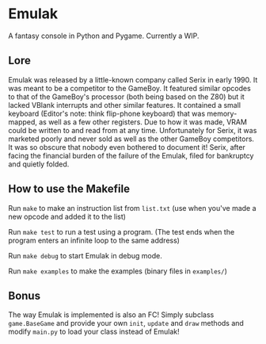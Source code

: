 # Emulak

A fantasy console in Python and Pygame. Currently a WIP.

## Lore

Emulak was released by a little-known company called Serix in early 1990. It was meant to be a competitor to the GameBoy. It featured
similar opcodes to that of the GameBoy's processor (both being based on the Z80) but it lacked VBlank interrupts and other similar
features. It contained a small keyboard (Editor's note: think flip-phone keyboard) that was memory-mapped, as well as a few other
registers. Due to how it was made, VRAM could be written to and read from at any time. Unfortunately for Serix, it was marketed poorly
and never sold as well as the other GameBoy competitors. It was so obscure that nobody even bothered to document it! Serix, after
facing the financial burden of the failure of the Emulak, filed for bankruptcy and quietly folded.

## How to use the Makefile

Run `make` to make an instruction list from `list.txt` (use when you've made a new opcode and added it to the list)

Run `make test` to run a test using a program. (The test ends when the program enters an infinite loop to the same address)

Run `make debug` to start Emulak in debug mode.

Run `make examples` to make the examples (binary files in `examples/`)

## Bonus

The way Emulak is implemented is also an FC! Simply subclass `game.BaseGame` and provide your own `init`, `update` and `draw` methods
and modify `main.py` to load your class instead of Emulak!
